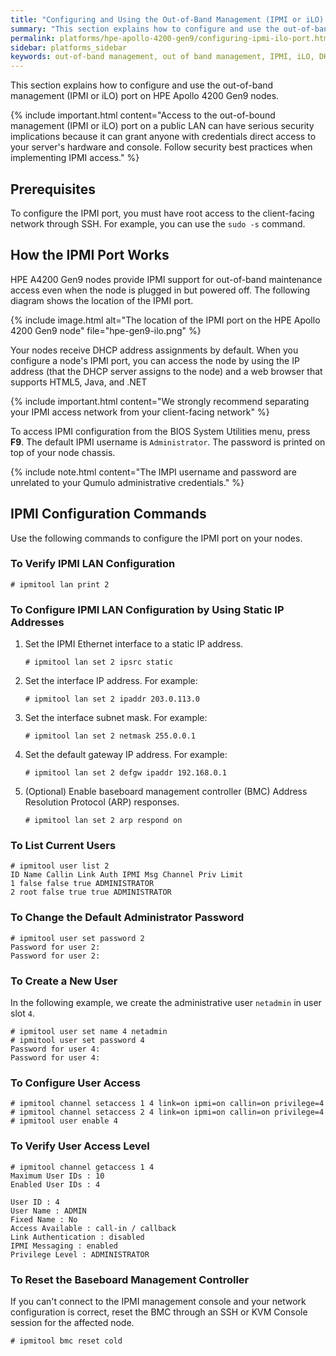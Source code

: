 ```yaml
---
title: "Configuring and Using the Out-of-Band Management (IPMI or iLO) Port on HPE Apollo 4200 Gen9 Nodes"
summary: "This section explains how to configure and use the out-of-band management (IPMI or iLO) port on HPE Apollo 4200 Gen9 nodes."
permalink: platforms/hpe-apollo-4200-gen9/configuring-ipmi-ilo-port.html
sidebar: platforms_sidebar
keywords: out-of-band management, out of band management, IPMI, iLO, DHCP, network, networking, LAN, ipmitool
---
```


This section explains how to configure and use the out-of-band management (IPMI or iLO) port on HPE Apollo 4200 Gen9 nodes.

{% include important.html content="Access to the out-of-bound management (IPMI or iLO) port on a public LAN can have serious security implications because it can grant anyone with credentials direct access to your server's hardware and console. Follow security best practices when implementing IPMI access." %}

## Prerequisites
To configure the IPMI port, you must have root access to the client-facing network through SSH. For example, you can use the `sudo -s` command.

## How the IPMI Port Works
HPE A4200 Gen9 nodes provide IPMI support for out-of-band maintenance access even when the node is plugged in but powered off. The following diagram shows the location of the IPMI port.

{% include image.html alt="The location of the IPMI port on the HPE Apollo 4200 Gen9 node" file="hpe-gen9-ilo.png" %}

Your nodes receive DHCP address assignments by default. When you configure a node's IPMI port, you can access the node by using the IP address (that the DHCP server assigns to the node) and a web browser that supports HTML5, Java, and .NET

{% include important.html content="We strongly recommend separating your IPMI access network from your client-facing network" %}

To access IPMI configuration from the BIOS System Utilities menu, press **F9**. The default IPMI username is `Administrator`. The password is printed on top of your node chassis.

{% include note.html content="The IMPI username and password are unrelated to your Qumulo administrative credentials." %}

## IPMI Configuration Commands

Use the following commands to configure the IPMI port on your nodes.

### To Verify IPMI LAN Configuration

```
# ipmitool lan print 2
```

### To Configure IPMI LAN Configuration by Using Static IP Addresses

1. Set the IPMI Ethernet interface to a static IP address.

   ```
   # ipmitool lan set 2 ipsrc static
   ```

1. Set the interface IP address. For example:

   ```
   # ipmitool lan set 2 ipaddr 203.0.113.0
   ```

1. Set the interface subnet mask. For example:

   ```
   # ipmitool lan set 2 netmask 255.0.0.1
   ```

1. Set the default gateway IP address. For example:
   
   ```
   # ipmitool lan set 2 defgw ipaddr 192.168.0.1
   ```

1. (Optional) Enable baseboard management controller (BMC) Address Resolution Protocol (ARP) responses.

   ```
   # ipmitool lan set 2 arp respond on
   ```


### To List Current Users

```
# ipmitool user list 2
ID Name Callin Link Auth IPMI Msg Channel Priv Limit
1 false false true ADMINISTRATOR
2 root false true true ADMINISTRATOR
```

### To Change the Default Administrator Password

```
# ipmitool user set password 2
Password for user 2:
Password for user 2:
```

### To Create a New User

In the following example, we create the administrative user `netadmin` in user slot `4`.

```
# ipmitool user set name 4 netadmin
# ipmitool user set password 4
Password for user 4:
Password for user 4:
```

### To Configure User Access

```
# ipmitool channel setaccess 1 4 link=on ipmi=on callin=on privilege=4
# ipmitool channel setaccess 2 4 link=on ipmi=on callin=on privilege=4
# ipmitool user enable 4
```

### To Verify User Access Level

```
# ipmitool channel getaccess 1 4
Maximum User IDs : 10
Enabled User IDs : 4

User ID : 4
User Name : ADMIN
Fixed Name : No
Access Available : call-in / callback
Link Authentication : disabled
IPMI Messaging : enabled
Privilege Level : ADMINISTRATOR
```

### To Reset the Baseboard Management Controller

If you can't connect to the IPMI management console and your network configuration is correct, reset the BMC through an SSH or KVM Console session for the affected node.

```
# ipmitool bmc reset cold
```
